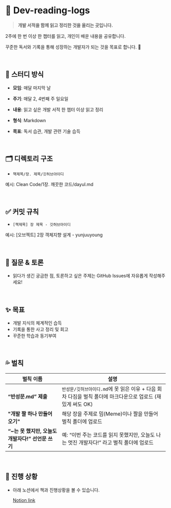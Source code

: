 # 📘 Dev-reading-logs

> **개발 서적을 함께 읽고 정리한 것을 올리는 곳입니다.**
> 

2주에 한 번 이상 한 챕터를 읽고, 개인이 배운 내용을 공유합니다.

꾸준한 독서와 기록을 통해 성장하는 개발자가 되는 것을 목표로 합니다. 🌱

<br>

## 📖 스터디 방식
- **모임**: 매달 마지막 날
- **주기**: 매달 2, 4번째 주 일요일
- **내용**: 읽고 싶은 개발 서적 한 챕터 이상 읽고 정리
- **형식**: Markdown
- **목표**: 독서 습관, 개발 관련 기술 습득

  <br>

## 🗂️ 디렉토리 구조

- `책제목/장. 제목/깃허브아이디`

예시: Clean Code/1장. 깨끗한 코드/dayul.md

<br>


## ✅ 커밋 규칙

- `[책제목] 장 제목 - 깃허브아이디`

예시: [오브젝트] 2장 객체지향 설계 - yunjuuyoung

<br>

## 💬 질문 & 토론

- 읽다가 생긴 궁금한 점, 토론하고 싶은 주제는 GitHub Issues에 자유롭게 작성해주세요!

<br>

## ✨ 목표

- 개발 지식의 체계적인 습득
- 기록을 통한 사고 정리 및 회고
- 꾸준한 학습과 동기부여

<br>

## 💦 벌칙

| 벌칙 이름 | 설명 |
| --- | --- |
| **“반성문.md” 제출** | `반성문/깃허브아이디.md`에 못 읽은 이유 + 다음 회차 다짐을 벌칙 폴더에 마크다운으로 업로드 (재밌게 써도 OK) |
| **"개발 짤 하나 만들어오기"** | 해당 장을 주제로 밈(Meme)이나 짤을 만들어 벌칙 폴더에 업로드 |
| **“~는 못 했지만, 오늘도 개발자다!” 선언문 쓰기** | 예: “이번 주는 코드를 읽지 못했지만, 오늘도 나는 멋진 개발자다!” 라고 벌칙 폴더에 업로드 |

<br>

## 📝 진행 상황

- 아래 노션에서 책과 진행상황을 볼 수 있습니다.

  [Notion link](https://pentagonal-purchase-5dc.notion.site/1e485336cd2480379ad7e439249e0544?pvs=4)
